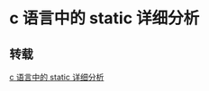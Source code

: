 # c 语言中的 static 详细分析

## 转载

[c 语言中的 static 详细分析](https://blog.csdn.net/keyeagle/article/details/6708077)
